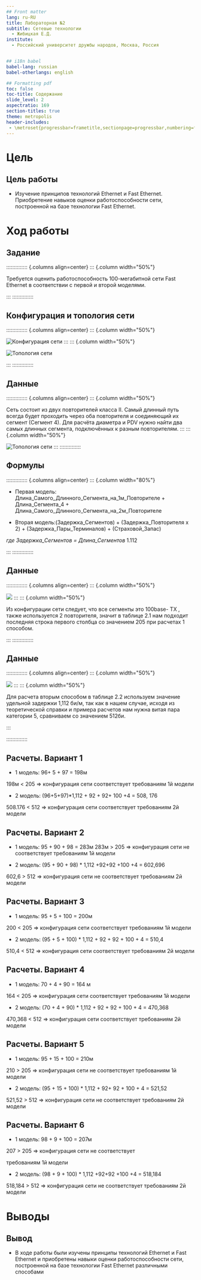 ```yaml
---
## Front matter
lang: ru-RU
title: Лабораторная №2
subtitle: Сетевые технологии
  - Жибицкая Е.Д.
institute:
  - Российский университет дружбы народов, Москва, Россия


## i18n babel
babel-lang: russian
babel-otherlangs: english

## Formatting pdf
toc: false
toc-title: Содержание
slide_level: 2
aspectratio: 169
section-titles: true
theme: metropolis
header-includes:
 - \metroset{progressbar=frametitle,sectionpage=progressbar,numbering=fraction}
---
```




# Цель

## Цель работы

- Изучение принципов технологий Ethernet и Fast Ethernet. Приобретение навыков оценки работоспособности сети, построенной на базе технологии Fast Ethernet.


# Ход работы 


## Задание

:::::::::::::: {.columns align=center}
::: {.column width="50%"}

Требуется оценить работоспособность 100-мегабитной сети Fast Ethernet в соответствии с первой и второй моделями.

:::
::::::::::::::



## Конфигурация и топология сети

:::::::::::::: {.columns align=center}
::: {.column width="50%"}

![Конфигурация сети](image/1.jpg)
:::
::: {.column width="50%"}

![Топология сети](image/2.jpg)

:::
::::::::::::::



## Данные

:::::::::::::: {.columns align=center}
::: {.column width="50%"}

Сеть состоит из двух повторителей класса II. Самый длинный путь всегда будет проходить через оба повторителя и соединяющий их сегмент (Сегмент 4). Для расчёта диаметра и PDV нужно найти два самых длинных сегмента, подключённых к разным повторителям.
:::
::: {.column width="50%"}

![Топология сети](image/2.jpg)
:::
::::::::::::::

## Формулы

:::::::::::::: {.columns align=center}
::: {.column width="80%"}

- Первая модель:  Длина_Самого_Длинного_Сегмента_на_1м_Повторителе + Длина_Сегмента_4 + Длина_Самого_Длинного_Сегмента_на_2м_Повторителе


- Вторая модель:(Задержка_Сегментов) + (Задержка_Повторителя x 2) + (Задержка_Пары_Терминалов) + (Страховой_Запас) 

*где Задержка_Сегментов = Длина_Сегментов* 1.112

:::
::::::::::::::

## Данные

:::::::::::::: {.columns align=center}
::: {.column width="50%"}

![](image/3.jpg)
:::
::: {.column width="50%"}

Из конфигурации сети следует, что все сегменты это 100base- TX , также используется 2 повторителя, значит в таблице 2.1 нам подходит последняя строка первого столбца со значением 205 при расчетах 1 способом.

:::
::::::::::::::

## Данные

:::::::::::::: {.columns align=center}
::: {.column width="50%"}

![](image/4.jpg)
:::
::: {.column width="50%"}

Для расчета вторым способом в таблице  2.2 используем значение удельной задержки 1,112 би/м, так как в нашем случае, исходя из теоретической справки и примера расчетов нам нужна витая пара категории 5, сравниваем со значением 512би.

:::

::::::::::::::

## Расчеты. Вариант 1


* 1 модель: 96+ 5 + 97 = 198м

198м < 205  => конфигурация сети соответствует требованиям 1й модели

* 2 модель: (96+5+97)*1,112 + 92 + 92+ 100 +4 = 508, 176

508.176  < 512  => конфигурация сети соответствует требованиям 2й модели





## Расчеты. Вариант 2



* 1 модель: 95 + 90 + 98 = 283м
283м >  205  => конфигурация сети не  соответствует требованиям 1й модели

* 2 модель: (95 + 90 + 98) * 1,112 +92+92 +100 +4 = 602,696

602,6 >  512  => конфигурация сети не  соответствует требованиям 2й модели




## Расчеты. Вариант 3



* 1 модель:  95 + 5 + 100 = 200м

200 <  205  => конфигурация сети соответствует требованиям 1й модели

* 2 модель: (95 + 5 + 100) * 1,112 + 92 + 92 + 100 + 4 = 510,4

 510,4 < 512  => конфигурация сети  соответствует требованиям 2й модели



## Расчеты. Вариант 4



* 1 модель:  70 + 4 + 90 = 164 м

164 <  205  => конфигурация сети  соответствует требованиям 1й модели

* 2 модель: (70 + 4 + 90) * 1,112 + 92 + 92 + 100 + 4 = 470,368

470,368 < 512  => конфигурация сети  соответствует требованиям 2й модели




## Расчеты. Вариант 5

* 1 модель: 95 + 15 + 100 = 210м

210 >  205  => конфигурация сети не  соответствует требованиям 1й модели

* 2 модель: (95 + 15 + 100) * 1,112 + 92+ 92 + 100 + 4 = 521,52

521,52 >  512  => конфигурация сети не  соответствует требованиям 2й модели



## Расчеты. Вариант 6

* 1 модель: 98 + 9 + 100 = 207м

207 >  205  => конфигурация сети не  соответствует

требованиям 1й модели

* 2 модель: (98 + 9 + 100) * 1,112 +92+92 +100 +4 = 518,184

518,184 >  512  => конфигурация сети не  соответствует требованиям 2й модели




# Выводы

## Вывод

- В ходе работы были изучены принципы технологий Ethernet и Fast Ethernet и приобретены навыки оценки работоспособности сети, построенной на базе технологии Fast Ethernet различными способами


